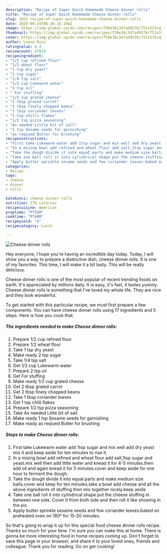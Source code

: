 ```yaml
---
description: "Recipe of Super Quick Homemade Cheese dinner rolls"
title: "Recipe of Super Quick Homemade Cheese dinner rolls"
slug: 1651-recipe-of-super-quick-homemade-cheese-dinner-rolls
date: 2020-08-24T06:36:33.166Z
image: https://img-global.cpcdn.com/recipes/f50e3bc3d7ad9576/751x532cq70/cheese-dinner-rolls-recipe-main-photo.jpg
thumbnail: https://img-global.cpcdn.com/recipes/f50e3bc3d7ad9576/751x532cq70/cheese-dinner-rolls-recipe-main-photo.jpg
cover: https://img-global.cpcdn.com/recipes/f50e3bc3d7ad9576/751x532cq70/cheese-dinner-rolls-recipe-main-photo.jpg
author: Leona Ruiz
ratingvalue: 4.3
reviewcount: 47019
recipeingredient:
- "1/2 cup refined flour"
- "1/2 wheat flour"
- "1 tsp dry yeast"
- "2 tsp sugar"
- "1/4 tsp salt"
- "1/2 cup Lukewarm water"
- "2 tsp oil"
- " For stuffing"
- "1/2 cup grated cheese"
- "2 tbsp grated carrot"
- "2 tbsp finely chopped beans"
- "1 tbsp coriander leaves"
- "1 tsp chilli flakes"
- "1/2 tsp pizza seasoning"
- "As needed Little bit of salt"
- "1 tsp Sesame seeds for garnishing"
- "as reqiued Butter for brushing"
recipeinstructions:
- "First take Lukewarm water add 1tsp sugar and mix well add dry yeast mix it and keep aside for ten minutes to rise it."
- "In a mixing bowl add refined and wheat flour add salt,1tsp sugar and yeast.mix well then add little water and knead it for 4-5 minutes.then add oil and again knead it for 5 minutes.cover and keep aside for one hour to ferment the dough."
- "Take the dough divide it into equaI parts and make medium size balls.cover and keep for ten minutes.take a bowl add chesse and all the above ingredients of stuffing then mix together nicely.keep aside"
- "Take one ball roll it into cylindrical shape put the cheese stuffing in between one side. Cover it from both side and then roll it like showing in the pic."
- "Apply butter sprinkle sesame seeds and few coriander leaves.baked on preheated oven on 180° for 15-20 minutes."
categories:
- Recipe
tags:
- cheese
- dinner
- rolls

katakunci: cheese dinner rolls 
nutrition: 270 calories
recipecuisine: American
preptime: "PT26M"
cooktime: "PT48M"
recipeyield: "4"
recipecategory: Lunch

---
```



![Cheese dinner rolls](https://img-global.cpcdn.com/recipes/f50e3bc3d7ad9576/751x532cq70/cheese-dinner-rolls-recipe-main-photo.jpg)

Hey everyone, I hope you're having an incredible day today. Today, I will show you a way to prepare a distinctive dish, cheese dinner rolls. It is one of my favorites. This time, I will make it a bit tasty. This will be really delicious.



Cheese dinner rolls is one of the most popular of recent trending foods on earth. It's appreciated by millions daily. It is easy, it's fast, it tastes yummy. Cheese dinner rolls is something that I've loved my whole life. They are nice and they look wonderful.


To get started with this particular recipe, we must first prepare a few components. You can have cheese dinner rolls using 17 ingredients and 5 steps. Here is how you cook that.

<!--inarticleads1-->

##### The ingredients needed to make Cheese dinner rolls:

1. Prepare 1/2 cup refined flour
1. Prepare 1/2 wheat flour
1. Take 1 tsp dry yeast
1. Make ready 2 tsp sugar
1. Take 1/4 tsp salt
1. Get 1/2 cup Lukewarm water
1. Prepare 2 tsp oil
1. Get  For stuffing
1. Make ready 1/2 cup grated cheese
1. Get 2 tbsp grated carrot
1. Get 2 tbsp finely chopped beans
1. Take 1 tbsp coriander leaves
1. Get 1 tsp chilli flakes
1. Prepare 1/2 tsp pizza seasoning
1. Take As needed Little bit of salt
1. Make ready 1 tsp Sesame seeds for garnishing
1. Make ready as reqiued Butter for brushing




<!--inarticleads2-->

##### Steps to make Cheese dinner rolls:

1. First take Lukewarm water add 1tsp sugar and mix well add dry yeast mix it and keep aside for ten minutes to rise it.
1. In a mixing bowl add refined and wheat flour add salt,1tsp sugar and yeast.mix well then add little water and knead it for 4-5 minutes.then add oil and again knead it for 5 minutes.cover and keep aside for one hour to ferment the dough.
1. Take the dough divide it into equaI parts and make medium size balls.cover and keep for ten minutes.take a bowl add chesse and all the above ingredients of stuffing then mix together nicely.keep aside
1. Take one ball roll it into cylindrical shape put the cheese stuffing in between one side. Cover it from both side and then roll it like showing in the pic.
1. Apply butter sprinkle sesame seeds and few coriander leaves.baked on preheated oven on 180° for 15-20 minutes.




So that's going to wrap it up for this special food cheese dinner rolls recipe. Thanks so much for your time. I'm sure you can make this at home. There is gonna be more interesting food in home recipes coming up. Don't forget to save this page in your browser, and share it to your loved ones, friends and colleague. Thank you for reading. Go on get cooking!
